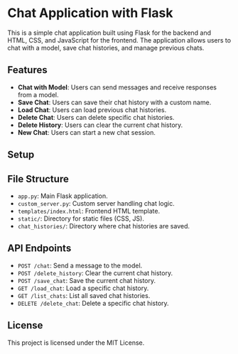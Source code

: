 # Chat Application with Flask

This is a simple chat application built using Flask for the backend and HTML, CSS, and JavaScript for the frontend. The application allows users to chat with a model, save chat histories, and manage previous chats.

## Features

- **Chat with Model**: Users can send messages and receive responses from a model.
- **Save Chat**: Users can save their chat history with a custom name.
- **Load Chat**: Users can load previous chat histories.
- **Delete Chat**: Users can delete specific chat histories.
- **Delete History**: Users can clear the current chat history.
- **New Chat**: Users can start a new chat session.

## Setup


## File Structure

- `app.py`: Main Flask application.
- `custom_server.py`: Custom server handling chat logic.
- `templates/index.html`: Frontend HTML template.
- `static/`: Directory for static files (CSS, JS).
- `chat_histories/`: Directory where chat histories are saved.

## API Endpoints

- `POST /chat`: Send a message to the model.
- `POST /delete_history`: Clear the current chat history.
- `POST /save_chat`: Save the current chat history.
- `GET /load_chat`: Load a specific chat history.
- `GET /list_chats`: List all saved chat histories.
- `DELETE /delete_chat`: Delete a specific chat history.

## License

This project is licensed under the MIT License.